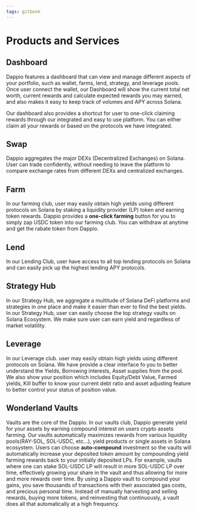 ```yaml
---
tags: gitbook
---
```


# Products and Services

## Dashboard

Dappio features a dashboard that can view and manage different aspects of your portfolio, such as wallet, farms, lend, strategy, and leverage pools. Once user connect the wallet, our Dashboard will show the current total net worth, current rewards and calculate expected rewards you may earned, and also makes it easy to keep track of volumes and APY across Solana. 

Our dashboard also provides a shortcut for user to one-click claiming rewards through our integrated and easy to use platform. You can either claim all your rewards or based on the protocols we have integrated. 

## Swap

Dappio aggregates the major DEXs (Decentralized Exchanges) on Solana. User can trade confidently, without needing to leave the platform to compare exchange rates from different DEXs and centralized exchanges.

## Farm

In our farming club, user may easily obtain high yields using different protocols on Solana by staking a liquidity provider (LP) token and earning token rewards. Dappio provides a **one-click farming** button for you to simply zap USDC token into our farming club. You can withdraw at anytime and get the rabate token from Dappio.

## Lend

In our Lending Club, user have access to all top lending protocols on Solana and can easily pick up the highest lending APY protocols.

## Strategy Hub

In our Strategy Hub, we aggregate a multitude of Solana DeFi platforms and strategies in one place and make it easier than ever to find the best yields. In our Strategy Hub, user can easily choose the top strategy vaults on Solana Ecosystem. We make sure user can earn yield and regardless of market volatility.

## Leverage

In our Leverage club. user may easily obtain high yields using different protocols on Solana. We have provide a clear interface fo you to better understand the Yields, Borrowing interests, Asset supplies from the pool. We also show your position which includes Equity/Debt Value, Farmed yields, Kill buffer to know your current debt ratio and asset adjusting feature to better control your status of position value.

## Wonderland Vaults

Vaults are the core of the Dappio. In our vaults club, Dappio generate yield for your assets by earning compound interest on users crypto assets farming. Our vaults automatically maximizes rewards from various liquidity pools(RAY-SOL, SOL-USDC, etc…), yield products or single assets in Solana ecosystem. Users can choose **auto-compound** investment so the vaults will automatically increase your deposited token amount by compounding yield farming rewards back to your initially deposited LPs. For example, vaults where one can stake SOL-USDC LP will result in more SOL-USDC LP over time, effectively growing your share in the vault and thus allowing for more and more rewards over time. By using a Dappio vault to compound your gains, you save thousands of transactions with their associated gas costs, and precious personal time. Instead of manually harvesting and selling rewards, buying more tokens, and reinvesting that continuously, a vault does all that automatically at a high frequency.





